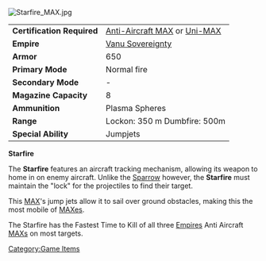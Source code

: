 ![`Starfire_MAX.jpg`](Starfire_MAX.jpg "Starfire_MAX.jpg")

|                            |                                                                                                                    |
|----------------------------|--------------------------------------------------------------------------------------------------------------------|
| **Certification Required** | [Anti-Aircraft MAX](Anti-Aircraft_MAX_(Certification) "wikilink") or [Uni-MAX](Uni-MAX_(Certification) "wikilink") |
| **Empire**                 | [Vanu Sovereignty](Vanu_Sovereignty "wikilink")                                                                    |
| **Armor**                  | 650                                                                                                                |
| **Primary Mode**           | Normal fire                                                                                                        |
| **Secondary Mode**         | \-                                                                                                                 |
| **Magazine Capacity**      | 8                                                                                                                  |
| **Ammunition**             | Plasma Spheres                                                                                                     |
| **Range**                  | Lockon: 350 m Dumbfire: 500m                                                                                       |
| **Special Ability**        | Jumpjets                                                                                                           |

**Starfire**

The **Starfire** features an aircraft tracking mechanism, allowing its
weapon to home in on enemy aircraft. Unlike the
[Sparrow](Sparrow "wikilink") however, the **Starfire** must maintain
the "lock" for the projectiles to find their target.

This [MAX](Mechanized_Armored_Exo-Suit "wikilink")'s jump jets allow it
to sail over ground obstacles, making this the most mobile of
[MAXes](MAX "wikilink").

The Starfire has the Fastest Time to Kill of all three
[Empires](Empire "wikilink") Anti Aircraft [MAXs](MAX "wikilink") on
most targets.

[Category:Game Items](Category:Game_Items "wikilink")